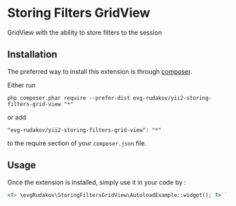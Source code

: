Storing Filters GridView
========================
GridView with the ability to store filters to the session

Installation
------------

The preferred way to install this extension is through [composer](http://getcomposer.org/download/).

Either run

```
php composer.phar require --prefer-dist evg-rudakov/yii2-storing-filters-grid-view "*"
```

or add

```
"evg-rudakov/yii2-storing-filters-grid-view": "*"
```

to the require section of your `composer.json` file.


Usage
-----

Once the extension is installed, simply use it in your code by  :

```php
<?= \evgRudakov\StoringFiltersGridView\AutoloadExample::widget(); ?>```